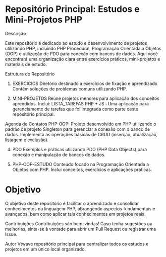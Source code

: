 Repositório Principal: Estudos e Mini-Projetos PHP
==

Descrição

Este repositório é dedicado ao estudo e desenvolvimento de projetos utilizando 
PHP, incluindo PHP Procedural, Programação Orientada a Objetos (OOP) e utilização 
de PDO para conexão com bancos de dados. 
Aqui você encontrará uma organização clara entre 
exercícios práticos,  mini-projetos e materiais de estudo.

Estrutura do Repositório
1. EXERCICIOS
Diretório destinado a exercícios de fixação e aprendizado.
Contém soluções de problemas comuns utilizando PHP.

3. MINI-PROJETOS
Reúne projetos menores para aplicação dos conceitos aprendidos.
Inclui:
LISTA_TAREFAS PHP + JS : Uma aplicação para gerenciamento de tarefas que
foi integrada como parte deste repositório principal.

Agenda de Contatos PHP-OOP: Projeto desenvolvido em PHP 
utilizando o padrão de projeto Singleton 
para gerenciar a conexão com o banco de dados. Implementa as 
operações básicas de CRUD (inserção, atualização, listagem e exclusão). 

4. PDO
Exemplos e práticas utilizando PDO (PHP Data Objects) para conexão e manipulação
de bancos de dados.

5. PHP-OOP-ESTUDO
Conteúdo focado na Programação Orientada a Objetos com PHP.
Inclui conceitos, exercícios e aplicações práticas.

Objetivo
==
O objetivo deste repositório é facilitar o aprendizado e 
consolidar conhecimentos na linguagem PHP, abrangendo aspectos 
fundamentais e avançados, bem como aplicar 
tais conhecimentos em projetos reais.

Contribuições
Contribuições são bem-vindas! Caso tenha sugestões ou melhorias, 
sinta-se à vontade para abrir um Pull Request ou registrar uma Issue.

Autor
Vtwave
repositório principal para centralizar todos os 
estudos e projetos em um único local organizado.
